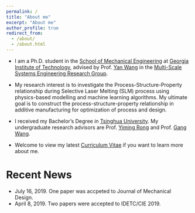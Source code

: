 ```yaml
---
permalink: /
title: "About me"
excerpt: "About me"
author_profile: true
redirect_from: 
  - /about/
  - /about.html
---
```


* I am a Ph.D. student in the [School of Mechanical Engineering](https://www.me.gatech.edu/) at [Georgia Institute of Technology](https://www.gatech.edu/), advised by Prof. [Yan Wang](https://www.me.gatech.edu/faculty/wang-y) in the [Multi-Scale Systems Engineering Research Group](https://msse.gatech.edu/).
* My research interest is to investigate the Process-Structure-Property relationship during Selective Laser Melting (SLM) process using physics-based modelling and machine learning algorithms. My ultimate goal is to construct the process-structure-property relationship in additive manufacturing for optimization of process and design. 
* I received my Bachelor’s Degree in [Tsinghua University](https://www.tsinghua.edu.cn/publish/thu2018en/index.html). My undergraduate research advisors are Prof. [Yiming Rong](https://mee.sustech.edu.cn/2016/node1_0809/130.html) and Prof. [Gang Wang](https://www.tsinghua.edu.cn/publish/jxxen/4192/2014/20141108142525343207364/20141108142525343207364_.html).

* Welcome to view my latest [Curriculum Vitae](http://dehaoliu.github.io/files/DehaoLiu_CV.pdf) if you want to learn more about me.

# Recent News
* July 16, 2019. One paper was accpeted to Journal of Mechanical Design.
* April 8, 2019. Two papers were accepted to IDETC/CIE 2019.


